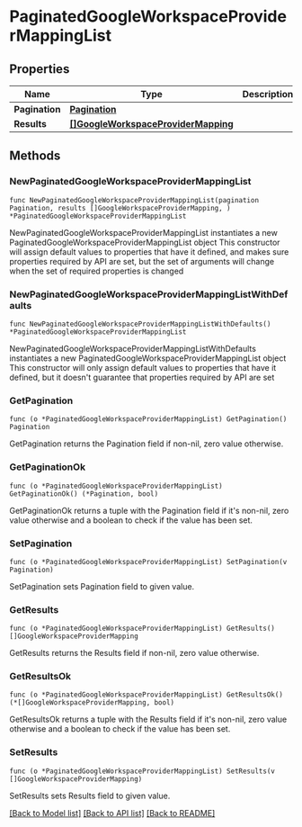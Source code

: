 # PaginatedGoogleWorkspaceProviderMappingList

## Properties

Name | Type | Description | Notes
------------ | ------------- | ------------- | -------------
**Pagination** | [**Pagination**](Pagination.md) |  | 
**Results** | [**[]GoogleWorkspaceProviderMapping**](GoogleWorkspaceProviderMapping.md) |  | 

## Methods

### NewPaginatedGoogleWorkspaceProviderMappingList

`func NewPaginatedGoogleWorkspaceProviderMappingList(pagination Pagination, results []GoogleWorkspaceProviderMapping, ) *PaginatedGoogleWorkspaceProviderMappingList`

NewPaginatedGoogleWorkspaceProviderMappingList instantiates a new PaginatedGoogleWorkspaceProviderMappingList object
This constructor will assign default values to properties that have it defined,
and makes sure properties required by API are set, but the set of arguments
will change when the set of required properties is changed

### NewPaginatedGoogleWorkspaceProviderMappingListWithDefaults

`func NewPaginatedGoogleWorkspaceProviderMappingListWithDefaults() *PaginatedGoogleWorkspaceProviderMappingList`

NewPaginatedGoogleWorkspaceProviderMappingListWithDefaults instantiates a new PaginatedGoogleWorkspaceProviderMappingList object
This constructor will only assign default values to properties that have it defined,
but it doesn't guarantee that properties required by API are set

### GetPagination

`func (o *PaginatedGoogleWorkspaceProviderMappingList) GetPagination() Pagination`

GetPagination returns the Pagination field if non-nil, zero value otherwise.

### GetPaginationOk

`func (o *PaginatedGoogleWorkspaceProviderMappingList) GetPaginationOk() (*Pagination, bool)`

GetPaginationOk returns a tuple with the Pagination field if it's non-nil, zero value otherwise
and a boolean to check if the value has been set.

### SetPagination

`func (o *PaginatedGoogleWorkspaceProviderMappingList) SetPagination(v Pagination)`

SetPagination sets Pagination field to given value.


### GetResults

`func (o *PaginatedGoogleWorkspaceProviderMappingList) GetResults() []GoogleWorkspaceProviderMapping`

GetResults returns the Results field if non-nil, zero value otherwise.

### GetResultsOk

`func (o *PaginatedGoogleWorkspaceProviderMappingList) GetResultsOk() (*[]GoogleWorkspaceProviderMapping, bool)`

GetResultsOk returns a tuple with the Results field if it's non-nil, zero value otherwise
and a boolean to check if the value has been set.

### SetResults

`func (o *PaginatedGoogleWorkspaceProviderMappingList) SetResults(v []GoogleWorkspaceProviderMapping)`

SetResults sets Results field to given value.



[[Back to Model list]](../README.md#documentation-for-models) [[Back to API list]](../README.md#documentation-for-api-endpoints) [[Back to README]](../README.md)



